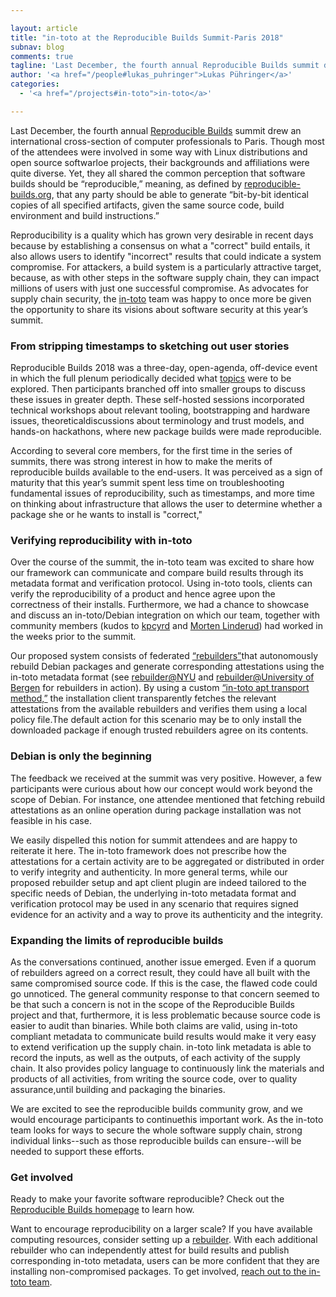 ```yaml
---

layout: article
title: "in-toto at the Reproducible Builds Summit-Paris 2018"
subnav: blog
comments: true
tagline: 'Last December, the fourth annual Reproducible Builds summit drew an international cross-section of computer professionals to Paris. Though ...'
author: '<a href="/people#lukas_puhringer">Lukas Pühringer</a>'
categories:
  - '<a href="/projects#in-toto">in-toto</a>'

---
```


Last December, the fourth annual [Reproducible Builds](https://reproducible-builds.org/events/paris2018/) summit drew an international cross-section of computer professionals to Paris. Though most of the attendees were involved in some way with Linux distributions and open source softwarloe projects, their backgrounds and affiliations were quite diverse. Yet, they all shared the common perception that software builds should be “reproducible,” meaning, as defined by [reproducible-builds.org](https://reproducible-builds.org/), that any party should be able to generate “bit-by-bit identical copies of all specified artifacts, given the same source code, build environment and build instructions.”

Reproducibility is a quality which has grown very desirable in recent days because by establishing a consensus on what a "correct" build entails, it  also allows users to identify "incorrect" results that could indicate a system compromise. For attackers, a build system is a particularly attractive target, because, as with other steps in the software supply chain, they can impact millions of users with just one successful compromise. As advocates for supply chain security, the [in-toto](https://in-toto.github.io) team was happy to once more be given the opportunity to share its visions about software security at this year’s summit.  

### **From stripping timestamps to sketching out user stories**

Reproducible Builds 2018 was a three-day, open-agenda, off-device event in which the full plenum periodically decided what [topics](https://reproducible-builds.org/events/paris2018/report/) were to be explored. Then participants branched off into smaller groups to discuss these issues in greater depth. These self-hosted sessions incorporated technical
workshops about relevant tooling, bootstrapping and hardware issues, theoreticaldiscussions about terminology and trust models, and hands-on hackathons, where new package builds were made reproducible.

According to several core members, for the first time in the series of summits, there was strong interest in how to make the merits of reproducible builds available to the end-users. It was perceived as a sign of maturity that this year’s summit spent less time on troubleshooting fundamental issues of reproducibility, such as timestamps, and more time on thinking about infrastructure that allows the user to determine whether a package she or he wants to install is "correct,"

### **Verifying reproducibility with in-toto**
Over the course of the summit, the in-toto team was excited to share how our framework can communicate and compare build results through its metadata format and verification protocol. Using in-toto tools, clients can verify the reproducibility of a product and hence agree upon the correctness of their installs. Furthermore, we had a chance to showcase and discuss an in-toto/Debian integration on which our team, together with community members (kudos to [kpcyrd](https://github.com/kpcyrd) and [Morten Linderud](https://github.com/Foxboron)) had worked in the weeks prior to the summit.

Our proposed system consists of federated [“rebuilders”](https://salsa.debian.org/reproducible-builds/debian-rebuilder-setup)that autonomously rebuild Debian packages and generate corresponding attestations using the in-toto metadata format (see [rebuilder@NYU](https://reproducible-builds.engineering.nyu.edu/) and [rebuilder@University of Bergen](http://158.39.77.214/) for rebuilders in action). By using a custom [“in-toto apt transport method,”](https://github.com/in-toto/apt-transport-in-toto) the installation client transparently fetches the relevant attestations from the available rebuilders and verifies them using a local policy file.The default action for this scenario may be to only install the downloaded package if enough trusted rebuilders agree on its contents.

### **Debian is only the beginning**
The feedback we received at the summit was very positive. However, a few participants were curious about how our concept would work beyond the scope of Debian. For instance, one attendee mentioned that fetching rebuild attestations as an online operation during package installation was not feasible in his case.

We easily dispelled this notion for summit attendees and are happy to reiterate it here. The in-toto framework does not prescribe how the attestations for a certain activity are to be aggregated or distributed in order to verify integrity and authenticity. In more general terms, while our proposed rebuilder setup and apt client plugin are indeed tailored to the specific needs of Debian, the underlying in-toto metadata format and verification protocol may be used in any scenario that requires signed evidence for an activity and a way to prove its authenticity and the integrity.

### **Expanding the limits of reproducible builds**
As the conversations continued, another issue emerged. Even if a quorum of rebuilders agreed on a correct result, they could have all built with the same compromised source code. If this is the case, the flawed code could go unnoticed. The general community response to that concern seemed to be that such a concern is not in the scope of the Reproducible Builds project and that, furthermore, it is less problematic because source code is easier to audit than binaries. While both claims are valid, using in-toto compliant metadata to communicate build results would make it very easy to extend verification up the supply chain. in-toto link metadata is able to record the inputs, as well as the outputs, of each activity of the supply chain. It also provides policy language to continuously link the materials and products of all activities, from writing the source code, over to quality assurance,until building and packaging the binaries.

We are excited to see the reproducible builds community grow, and we would encourage participants to continuethis important work. As the in-toto team looks for ways to secure the whole software supply chain, strong individual links--such as those reproducible builds can ensure--will be needed to support these efforts.

### **Get involved**
Ready to make your favorite software reproducible?  Check out the
[Reproducible Builds homepage](https://reproducible-builds.org/) to learn how.

Want to encourage reproducibility on a larger scale? If you have available computing resources, consider setting up a [rebuilder](https://salsa.debian.org/reproducible-builds/debian-rebuilder-setup). With each additional rebuilder who can independently attest for build results and publish corresponding in-toto metadata, users can be more confident that they are installing non-compromised packages. To get involved, [reach out to the in-toto team](https://github.com/in-toto/in-toto/blob/develop/MAINTAINERS.txt).
